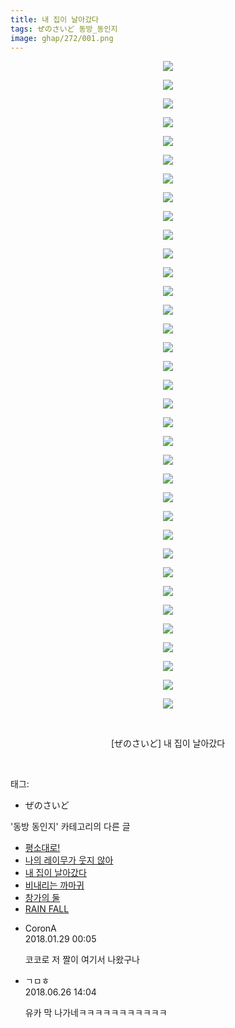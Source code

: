 ```yaml
---
title: 내 집이 날아갔다
tags: ぜのさいど 동방_동인지
image: ghap/272/001.png
---
```

<div class="article">
<p style="text-align: center; clear: none; float: none;"><img src="{{ site.nasurl }}/ghap/272/001.png"/></p>
<p style="text-align: center; clear: none; float: none;"><img src="{{ site.nasurl }}/ghap/272/002.png"/></p>
<p style="text-align: center; clear: none; float: none;"><img src="{{ site.nasurl }}/ghap/272/003.png"/></p>
<p style="text-align: center; clear: none; float: none;"><img src="{{ site.nasurl }}/ghap/272/004.png"/></p>
<p style="text-align: center; clear: none; float: none;"><img src="{{ site.nasurl }}/ghap/272/005.png"/></p>
<p style="text-align: center; clear: none; float: none;"><img src="{{ site.nasurl }}/ghap/272/006.png"/></p>
<p style="text-align: center; clear: none; float: none;"><img src="{{ site.nasurl }}/ghap/272/007.png"/></p>
<p style="text-align: center; clear: none; float: none;"><img src="{{ site.nasurl }}/ghap/272/008.png"/></p>
<p style="text-align: center; clear: none; float: none;"><img src="{{ site.nasurl }}/ghap/272/009.png"/></p>
<p style="text-align: center; clear: none; float: none;"><img src="{{ site.nasurl }}/ghap/272/010.png"/></p>
<p style="text-align: center; clear: none; float: none;"><img src="{{ site.nasurl }}/ghap/272/011.png"/></p>
<p style="text-align: center; clear: none; float: none;"><img src="{{ site.nasurl }}/ghap/272/012.png"/></p>
<p style="text-align: center; clear: none; float: none;"><img src="{{ site.nasurl }}/ghap/272/013.png"/></p>
<p style="text-align: center; clear: none; float: none;"><img src="{{ site.nasurl }}/ghap/272/014.png"/></p>
<p style="text-align: center; clear: none; float: none;"><img src="{{ site.nasurl }}/ghap/272/015.png"/></p>
<p style="text-align: center; clear: none; float: none;"><img src="{{ site.nasurl }}/ghap/272/016.png"/></p>
<p style="text-align: center; clear: none; float: none;"><img src="{{ site.nasurl }}/ghap/272/017.png"/></p>
<p style="text-align: center; clear: none; float: none;"><img src="{{ site.nasurl }}/ghap/272/018.png"/></p>
<p style="text-align: center; clear: none; float: none;"><img src="{{ site.nasurl }}/ghap/272/019.png"/></p>
<p style="text-align: center; clear: none; float: none;"><img src="{{ site.nasurl }}/ghap/272/020.png"/></p>
<p style="text-align: center; clear: none; float: none;"><img src="{{ site.nasurl }}/ghap/272/021.png"/></p>
<p style="text-align: center; clear: none; float: none;"><img src="{{ site.nasurl }}/ghap/272/022.png"/></p>
<p style="text-align: center; clear: none; float: none;"><img src="{{ site.nasurl }}/ghap/272/023.png"/></p>
<p style="text-align: center; clear: none; float: none;"><img src="{{ site.nasurl }}/ghap/272/024.png"/></p>
<p style="text-align: center; clear: none; float: none;"><img src="{{ site.nasurl }}/ghap/272/025.png"/></p>
<p style="text-align: center; clear: none; float: none;"><img src="{{ site.nasurl }}/ghap/272/026.png"/></p>
<p style="text-align: center; clear: none; float: none;"><img src="{{ site.nasurl }}/ghap/272/027.png"/></p>
<p style="text-align: center; clear: none; float: none;"><img src="{{ site.nasurl }}/ghap/272/028.png"/></p>
<p style="text-align: center; clear: none; float: none;"><img src="{{ site.nasurl }}/ghap/272/029.png"/></p>
<p style="text-align: center; clear: none; float: none;"><img src="{{ site.nasurl }}/ghap/272/030.png"/></p>
<p style="text-align: center; clear: none; float: none;"><img src="{{ site.nasurl }}/ghap/272/031.png"/></p>
<p style="text-align: center; clear: none; float: none;"><img src="{{ site.nasurl }}/ghap/272/032.png"/></p>
<p style="text-align: center; clear: none; float: none;"><img src="{{ site.nasurl }}/ghap/272/033.png"/></p>
<p style="text-align: center; clear: none; float: none;"><img src="{{ site.nasurl }}/ghap/272/034.png"/></p>
<p style="text-align: center; clear: none; float: none;"><img src="{{ site.nasurl }}/ghap/272/035.png"/></p>
<p style="text-align: center; clear: none; float: none;"><br/></p>
<p style="text-align: center; clear: none; float: none;">[ぜのさいど] 내 집이 날아갔다</p>
<p><br/></p>
</div><div class="tagTrail">
<p>태그: </p>
<ul>
<li>ぜのさいど</li>
</ul>
</div><div class="another">
<p>'동방 동인지' 카테고리의 다른 글</p>
<ul>
<li><a href="/2016-06-19-ghap_274">평소대로!</a></li>
<li><a href="/2016-06-19-ghap_273">나의 레이무가 웃지 않아</a></li>
<li><a href="/2016-06-19-ghap_272">내 집이 날아갔다</a></li>
<li><a href="/2016-06-19-ghap_271">비내리는 까마귀</a></li>
<li><a href="/2016-06-19-ghap_270">창가의 둘</a></li>
<li><a href="/2016-06-19-ghap_269">RAIN FALL</a></li>
</ul>
</div><div class="cb_module cb_fluid">
<div class="cb_wrt cb_profile">
<div class="comment">
<ul>
<li class="cb_thumb_off" id="comment15185900">
<div class="cb_comment_area">
<div class="cb_info_area">
<div class="cb_section">
<span class="cb_nick_name">CoronA</span>
</div>
<div class="cb_section">
<span class="cb_date">2018.01.29 00:05 </span>
</div>
</div>
<div class="cb_dsc_comment">
<p class="cb_dsc">
											코코로 저 짤이 여기서 나왔구나
										</p>
</div>
</div></li>
<li class="cb_thumb_off" id="comment15276988">
<div class="cb_comment_area">
<div class="cb_info_area">
<div class="cb_section">
<span class="cb_nick_name">ㄱㅁㅎ</span>
</div>
<div class="cb_section">
<span class="cb_date">2018.06.26 14:04 </span>
</div>
</div>
<div class="cb_dsc_comment">
<p class="cb_dsc">
											유카 막 나가네ㅋㅋㅋㅋㅋㅋㅋㅋㅋㅋㅋ
										</p>
</div>
</div></li>
</ul>
</div>
</div><!-- commentList close -->
</div>